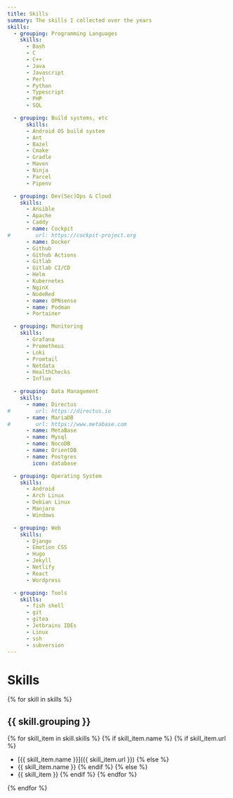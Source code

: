 ```yaml
---
title: Skills
summary: The skills I collected over the years
skills:
  - grouping: Programming Languages
    skills:
      - Bash
      - C
      - C++
      - Java
      - Javascript
      - Perl
      - Python
      - Typescript
      - PHP
      - SQL

  - grouping: Build systems, etc
      skills:
      - Android OS build system
      - Ant
      - Bazel
      - Cmake
      - Gradle
      - Maven
      - Ninja
      - Parcel
      - Pipenv

  - grouping: Dev(Sec)Ops & Cloud
    skills:
      - Ansible
      - Apache
      - Caddy
      - name: Cockpit
#        url: https://cockpit-project.org
      - name: Docker
      - Github
      - Github Actions
      - Gitlab
      - Gitlab CI/CD
      - Helm
      - Kubernetes
      - NginX
      - NodeRed
      - name: OPNsense
      - name: Podman
      - Portainer

  - grouping: Monitoring
    skills:
      - Grafana
      - Prometheus
      - Loki
      - Promtail
      - Netdata
      - HealthChecks
      - Influx

  - grouping: Data Management
    skills:
      - name: Directus
#        url: https://directus.io
      - name: MariaDB
#        url: https://www.metabase.com
      - name: MetaBase
      - name: Mysql
      - name: NocoDB
      - name: OrientDB
      - name: Postgres
        icon: database

  - grouping: Operating System
    skills:
      - Android
      - Arch Linux
      - Debian Linux
      - Manjaro
      - Windows

  - grouping: Web
    skills:
      - Django
      - Emotion CSS
      - Hugo
      - Jekyll
      - Netlify
      - React
      - Wordpress

  - grouping: Tools
    skills:
      - fish shell
      - git
      - gitea
      - Jetbrains IDEs
      - Linux
      - ssh
      - subversion
---
```


# Skills

{% for skill in skills %}

## {{ skill.grouping }}

{% for skill_item in skill.skills %}
  {% if skill_item.name %}
    {% if skill_item.url %}
- [{{ skill_item.name }}]({{ skill_item.url }})
    {% else %}
- {{ skill_item.name }}
    {% endif %}
  {% else %}
- {{ skill_item }}
{% endif %}
{% endfor %}

</ul>

{% endfor %}
